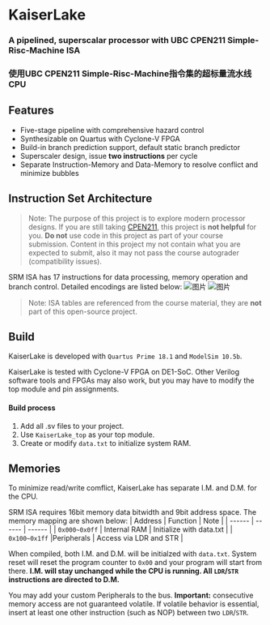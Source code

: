 # KaiserLake
### A pipelined, superscalar processor with UBC CPEN211 Simple-Risc-Machine ISA
### 使用UBC CPEN211 Simple-Risc-Machine指令集的超标量流水线CPU

## Features

- Five-stage pipeline with comprehensive hazard control
- Synthesizable on Quartus with Cyclone-V FPGA
- Build-in branch prediction support, default static branch predictor
- Superscaler design, issue **two instructions** per cycle
- Separate Instruction-Memory and Data-Memory to resolve conflict and minimize bubbles


## Instruction Set Architecture

>Note: The purpose of this project is to explore modern processor designs. 
>If you are still taking [CPEN211](https://ece.ubc.ca/courses/cpen-211/), this project is **not helpful** for you.
>**Do not** use code in this project as part of your course submission. 
> Content in this project my not contain what you are expected to submit,
> also it may not pass the course autograder (compatibility issues).

SRM ISA has 17 instructions for data processing, memory operation and branch control. 
Detailed encodings are listed below:
![图片](https://github.com/wele0612/Kaiserlake/assets/59970710/93c4b90d-7a83-4e59-8bcf-eed6a5bfa87d)
![图片](https://github.com/wele0612/Kaiserlake/assets/59970710/137a9f23-016f-4948-a824-ff8b599dadf4)


> Note: ISA tables are referenced from the course material, they are **not** part of this open-source project. 

## Build

KaiserLake is developed with `Quartus Prime 18.1` and `ModelSim 10.5b`. 

KaiserLake is tested with Cyclone-V FPGA on DE1-SoC. Other Verilog software tools and FPGAs may also work, but you may have to modify the top module and pin assignments.

#### Build process
1. Add all .sv files to your project. 
2. Use `KaiserLake_top` as your top module.
3. Create or modify `data.txt` to initialize system RAM.

## Memories

To minimize read/write comflict, KaiserLake has separate I.M. and D.M.  for the CPU.

SRM ISA requires 16bit memory data bitwidth and 9bit address space.
The memory mapping are shown below:
| Address | Function | Note |
| ------ | ------ | ------ |
| `0x000~0x0ff` | Internal RAM  | Initialize with data.txt |
| `0x100~0x1ff` |Peripherals | Access via LDR and STR |

When compiled, both I.M. and D.M. will be initialzed with `data.txt`.
System reset will reset the program counter to `0x00` and your program will start from there.
**I.M. will stay unchanged while the CPU is running. All `LDR`/`STR` instructions are directed to D.M.**

You may add your custom Peripherals to the bus. 
**Important:** consecutive memory access are not guaranteed volatile. If volatile behavior is essential, insert at least one other instruction (such as NOP) between two `LDR`/`STR`.
